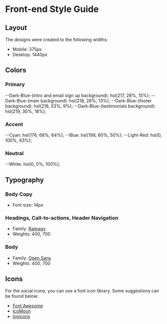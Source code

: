 # Front-end Style Guide

## Layout

The designs were created to the following widths:

- Mobile: 375px
- Desktop: 1440px 

## Colors

### Primary

--Dark-Blue-(intro and email sign up background): hsl(217, 28%, 15%);
-- Dark-Blue-(main background): hsl(218, 28%, 13%);
--Dark-Blue-(footer background): hsl(216, 53%, 9%);
--Dark-Blue-(testimonials background): hsl(219, 30%, 18%);

### Accent

--Cyan: hsl(176, 68%, 64%);
--Blue: hsl(198, 60%, 50%);
--Light-Red: hsl(0, 100%, 63%);

### Neutral

--White: hsl(0, 0%, 100%);

## Typography

### Body Copy

- Font size: 14px

### Headings, Call-to-actions, Header Navigation

- Family: [Raleway](https://fonts.google.com/specimen/Raleway)
- Weights: 400, 700

### Body

- Family: [Open Sans](https://fonts.google.com/specimen/Open+Sans)
- Weights: 400, 700

## Icons

For the social icons, you can use a font icon library. Some suggestions can be found below:

- [Font Awesome](https://fontawesome.com/)
- [IcoMoon](https://icomoon.io/)
- [Ionicons](https://ionicons.com/)